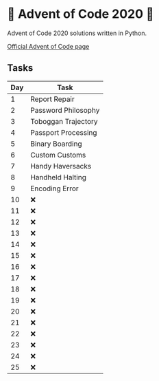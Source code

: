 # 🎄 Advent of Code 2020 🎄

Advent of Code 2020 solutions written in Python.

[Official Advent of Code page](https://adventofcode.com/2020)

## Tasks

| Day | Task                |
| --- | ------------------- |
| 1   | Report Repair       |
| 2   | Password Philosophy |
| 3   | Toboggan Trajectory |
| 4   | Passport Processing |
| 5   | Binary Boarding     |
| 6   | Custom Customs      |
| 7   | Handy Haversacks    |
| 8   | Handheld Halting    |
| 9   | Encoding Error      |
| 10  | ❌                  |
| 11  | ❌                  |
| 12  | ❌                  |
| 13  | ❌                  |
| 14  | ❌                  |
| 15  | ❌                  |
| 16  | ❌                  |
| 17  | ❌                  |
| 18  | ❌                  |
| 19  | ❌                  |
| 20  | ❌                  |
| 21  | ❌                  |
| 22  | ❌                  |
| 23  | ❌                  |
| 24  | ❌                  |
| 25  | ❌                  |
